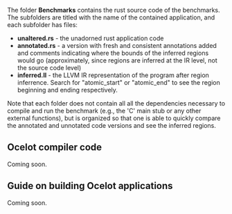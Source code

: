 The folder **Benchmarks**  contains the rust source code of the benchmarks. 
The subfolders are titled with the name of the contained application, and each subfolder 
has files:
* **unaltered.rs** - the unadorned rust application code
* **annotated.rs** - a version with fresh and consistent annotations added and comments 
  indicating where the bounds of the inferred regions would go (approximately, since regions 
  are inferred at the IR level, not the source code level)
* **inferred.ll** - the LLVM IR representation of the program after region inferrence. Search for 
  "atomic_start" or "atomic_end" to see the region beginning and ending respectively.

Note that each folder does not contain all all the dependencies necessary to compile and run the benchmark 
(e.g., the 'C' main stub or any other external functions), but is organized so that one is able to quickly compare the annotated and unnotated code versions and see the inferred regions.

## Ocelot compiler code 

Coming soon.

## Guide on building Ocelot applications

Coming soon.

